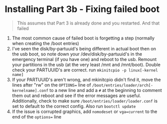 # Installing Part 3b - Fixing failed boot

> This assumes that Part 3 is already done and you restarted.  And that failed

1. The most common cause of failed boot is forgetting a step (normally when creating the /boot entries)
1. I've seen the disk/by-partuuid's being different in actual boot then on the usb boot, so note down your /dev/disk/by-partuuid's in the emergency terminal (if you have one) and reboot to the usb.  Remount your partitions in the usb (at the very least /mnt and /mnt/boot).  Double check your PARTUUID's are correct.  run ```mkinitcpio -p linux[-kernel name]```
1. If your PARTUUID's aren't wrong, and mkinitcpio didn't find it, move the lines after "rw" on the ```OPTIONS=``` line of ```/boot/entries/loader/arch[-kernelname].conf``` to a new line and add a ```#``` at the beginning to comment them out and reboot and see if the error messages are useful.  Additionally, check to make sure ```/boot/entries/loader/loader.conf``` is set to default to the correct config.  Also run ```bootctl update```
1. If the issue is corrupted graphics, add ```nomodeset``` or ```vga=current``` to the end of the ```options=``` line
